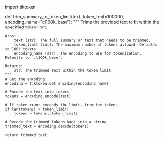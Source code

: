 import tiktoken

def trim_summary_to_token_limit(text, token_limit=100000, encoding_name="cl100k_base"):
    """
    Trims the provided text to fit within the specified token limit.

    Args:
        text (str): The full summary or text that needs to be trimmed.
        token_limit (int): The maximum number of tokens allowed. Defaults to 100k tokens.
        encoding_name (str): The encoding to use for tokenization. Defaults to 'cl100k_base'.

    Returns:
        str: The trimmed text within the token limit.
    """
    # Get the encoding
    encoding = tiktoken.get_encoding(encoding_name)

    # Encode the text into tokens
    tokens = encoding.encode(text)
    
    # If token count exceeds the limit, trim the tokens
    if len(tokens) > token_limit:
        tokens = tokens[:token_limit]
    
    # Decode the trimmed tokens back into a string
    trimmed_text = encoding.decode(tokens)
    
    return trimmed_text
